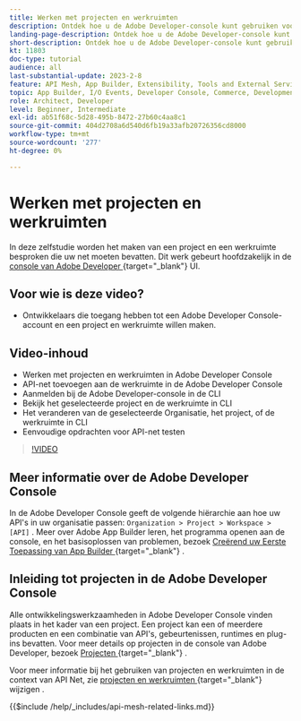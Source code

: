 ```yaml
---
title: Werken met projecten en werkruimten
description: Ontdek hoe u de Adobe Developer-console kunt gebruiken voor projecten en werkruimten.
landing-page-description: Ontdek hoe u de Adobe Developer-console kunt gebruiken. Leer over projecten en werkruimten die met API Net moeten worden gebruikt.
short-description: Ontdek hoe u de Adobe Developer-console kunt gebruiken. Leer over projecten en werkruimten die met API Net moeten worden gebruikt.
kt: 11803
doc-type: tutorial
audience: all
last-substantial-update: 2023-2-8
feature: API Mesh, App Builder, Extensibility, Tools and External Services, Backend Development
topic: App Builder, I/O Events, Developer Console, Commerce, Development, Integrations
role: Architect, Developer
level: Beginner, Intermediate
exl-id: ab51f68c-5d28-495b-8472-27b60c4aa8c1
source-git-commit: 404d2708a6d540d6fb19a33afb20726356cd8000
workflow-type: tm+mt
source-wordcount: '277'
ht-degree: 0%

---
```


# Werken met projecten en werkruimten

In deze zelfstudie worden het maken van een project en een werkruimte besproken die uw net moeten bevatten. Dit werk gebeurt hoofdzakelijk in de [ console van Adobe Developer ](https://developer.adobe.com/console){target="_blank"}  UI.

## Voor wie is deze video?

* Ontwikkelaars die toegang hebben tot een Adobe Developer Console-account en een project en werkruimte willen maken.

## Video-inhoud

* Werken met projecten en werkruimten in Adobe Developer Console
* API-net toevoegen aan de werkruimte in de Adobe Developer Console
* Aanmelden bij de Adobe Developer-console in de CLI
* Bekijk het geselecteerde project en de werkruimte in CLI
* Het veranderen van de geselecteerde Organisatie, het project, of de werkruimte in CLI
* Eenvoudige opdrachten voor API-net testen

>[!VIDEO](https://video.tv.adobe.com/v/3414123?quality=12&learn=on)

## Meer informatie over de Adobe Developer Console

In de Adobe Developer Console geeft de volgende hiërarchie aan hoe uw API&#39;s in uw organisatie passen: `Organization > Project > Workspace > [API]` . Meer over Adobe App Builder leren, het programma openen aan de console, en het basisoplossen van problemen, bezoek [ Creërend uw Eerste Toepassing van App Builder ](https://developer.adobe.com/app-builder/docs/getting_started/first_app/){target="_blank"} .

## Inleiding tot projecten in de Adobe Developer Console

Alle ontwikkelingswerkzaamheden in Adobe Developer Console vinden plaats in het kader van een project. Een project kan een of meerdere producten en een combinatie van API&#39;s, gebeurtenissen, runtimes en plug-ins bevatten. Voor meer details op projecten in de console van Adobe Developer, bezoek [ Projecten ](https://developer.adobe.com/developer-console/docs/guides/projects/){target="_blank"} .

Voor meer informatie bij het gebruiken van projecten en werkruimten in de context van API Net, zie [ projecten en werkruimten ](https://developer.adobe.com/graphql-mesh-gateway/gateway/create-mesh/#modify-projects-and-workspaces){target="_blank"} wijzigen .

{{$include /help/_includes/api-mesh-related-links.md}}
